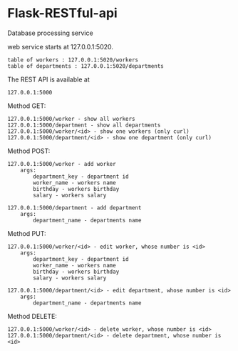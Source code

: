 # Flask-RESTful-api
Database processing service

web service starts at 127.0.0.1:5020. 

    table of workers : 127.0.0.1:5020/workers
    table of departments : 127.0.0.1:5020/departments

The REST API is available at 
    
    127.0.0.1:5000 

Method GET:
  
    127.0.0.1:5000/worker - show all workers
    127.0.0.1:5000/department - show all departments
    127.0.0.1:5000/worker/<id> - show one workers (only curl)
    127.0.0.1:5000/department/<id> - show one department (only curl)

Method POST:
  
    127.0.0.1:5000/worker - add worker
        args:
            department_key - department id
            worker_name - workers name
            birthday - workers birthday
            salary - workers salary
        
    127.0.0.1:5000/department - add department
        args:
            department_name - departments name
    

Method PUT:

    127.0.0.1:5000/worker/<id> - edit worker, whose number is <id>
        args:
            department_key - department id
            worker_name - workers name
            birthday - workers birthday
            salary - workers salary

    127.0.0.1:5000/department/<id> - edit department, whose number is <id>
        args:
            department_name - departments name

Method DELETE:
    
    127.0.0.1:5000/worker/<id> - delete worker, whose number is <id>
    127.0.0.1:5000/department/<id> - delete department, whose number is <id>

